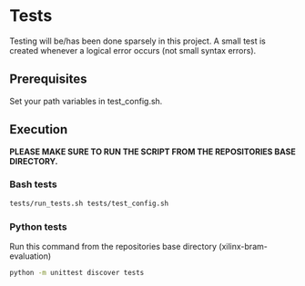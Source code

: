 # Tests

Testing will be/has been done sparsely in this project.
A small test is created whenever a logical error occurs (not small syntax errors).

## Prerequisites

Set your path variables in test_config.sh.

## Execution

**PLEASE MAKE SURE TO RUN THE SCRIPT FROM THE REPOSITORIES BASE DIRECTORY.**

### Bash tests

```bash
tests/run_tests.sh tests/test_config.sh
```

### Python tests

Run this command from the repositories base directory (xilinx-bram-evaluation)

```bash
python -m unittest discover tests
```
